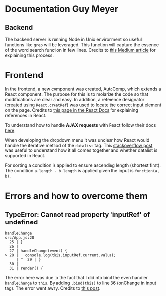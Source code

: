 # Documentation Guy Meyer

## Backend

The backend server is running Node in Unix environment so useful functions like `grep` will be leveraged. This function will capture the essence of the word search function in few lines. Credits to [this Medium article](https://medium.com/stackfame/how-to-run-shell-script-file-or-command-using-nodejs-b9f2455cb6b7) for explaining this process.

# Frontend

In the frontend, a new component was created, AutoComp, which extends a React component. The purpose for this is to molarize the code so that modifications are clear and easy. In addition, a reference designator (created using `React.creatRef`) was used to locate the correct input element on the page. Credits to [this page in the React Docs](https://reactjs.org/docs/refs-and-the-dom.html) for explaining references in React.

To understand how to handle **AJAX requests** with React follow their docs [here](https://reactjs.org/docs/faq-ajax.html).

When developing the dropdown menu it was unclear how React would handle the iterative method of the `datalist` tag. This [stackoverflow post](https://stackoverflow.com/questions/45167565/does-react-js-support-html5-datalist) was useful to understand how it all comes together and whether datalist is supported in React.

For sorting a condition is applied to ensure ascending length (shortest first). The condition `a.length - b.length` is applied given the input is `function(a, b)`. 

# Errors and how to overcome them

## TypeError: Cannot read property 'inputRef' of undefined

```
handleChange
src/App.js:28
  25 | }
  26 | 
  27 | handleChange(event) {
> 28 |   console.log(this.inputRef.current.value);
     | ^  29 | }
  30 | 
  31 | render() {
```

The error here was due to the fact that I did nto bind the even handler `handleChange` to `this`. By adding `.bind(this)` to line 36 (onChange in input tag). The error went away. Credits to [this post](https://stackoverflow.com/questions/34298521/cannot-read-property-refs-of-null-react-error-react-js).

